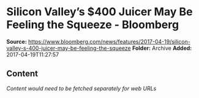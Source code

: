 # Silicon Valley’s $400 Juicer May Be Feeling the Squeeze - Bloomberg

**Source:** https://www.bloomberg.com/news/features/2017-04-19/silicon-valley-s-400-juicer-may-be-feeling-the-squeeze
**Folder:** Archive
**Added:** 2017-04-19T11:27:57




## Content
*Content would need to be fetched separately for web URLs*
